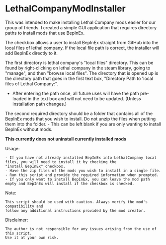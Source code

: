 # LethalCompanyModInstaller

This was intended to make installing Lethal Company mods easier for our group of friends. I created a simple GUI application that requires directory paths to install mods that use BepInEx.

The checkbox allows a user to install BepInEx straight from GitHub into the local files of lethal company. If the local file path is correct, the installer will add BepInEx directly to it. 

The first directory is lethal company's "local files" directory. This can be found by right-clicking on lethal company in the steam library, going to "manage", and then "browse local files".
The directory that is opened up is the directory path that goes in the first text box, "Directory Path to 'local files of Lethal Company:".
  - After entering the path once, all future uses will have the path pre-loaded in the text box and will not need to be updated. (Unless installation path changes.)

The second required directory should be a folder that contains all of the BepInEx mods that you wish to install. Do not unzip the files when putting them into the folder.
    - This can be left blank if you are only wanting to install BepInEx without mods.

**This currently does not uninstall currently installed mods**

Usage:

    - If you have not already installed BepInEx into LethalCompany local files, you will need to install it by checking the 
    "install BepInEx" checkbox.
    - Have the zip files of the mods you wish to install in a single file.
    - Run this script and provide the required information when prompted.
    - If you only want to install BepInEx, you can leave the mod path empty and BepInEx will install if the checkbox is checked.
    
Note:

    This script should be used with caution. Always verify the mod's compatibility and 
    follow any additional instructions provided by the mod creator.

Disclaimer:

    The author is not responsible for any issues arising from the use of this script.
    Use it at your own risk.
